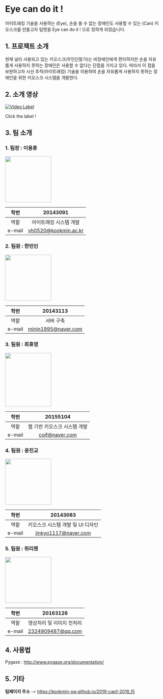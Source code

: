 # Eye can do it !

아이트래킹 기술을 사용하는 (Eye), 손을 쓸 수 없는 장애인도 사용할 수 있는 (Can) 키오스크를 만들고자 팀명을 Eye can do it ! 으로 정하게 되었습니다.

## 1. 프로잭트 소개

현재 널리 사용되고 있는 키오스크(무인단말기)는 비장애인에게 편리하지만 손을 자유롭게 사용하지 못하는 장애인은 사용할 수 없다는 단점을 가지고 있다. 따라서 이 점을 보완하고자 시선 추적(아이트래킹) 기술을 이용하여 손을 자유롭게 사용하지 못하는 장애인을 위한 키오스크 시스템을 개발한다.


## 2. 소개 영상

[![Video Label](http://img.youtube.com/vi/H_gDftcf7Rs/0.jpg)](https://youtu.be/H_gDftcf7Rs?t=0s) 

Click the label !

## 3. 팀 소개


### 1. 팀장 : 이용훈 
<img src = "https://user-images.githubusercontent.com/36881152/54407745-61654e00-4722-11e9-8662-5f31fa595d19.jpg" width = 150, height = 150>

|학번|20143091|
|:---:|:---:|
|역할|아이트래킹 시스템 개발|
|e-mail|yh0520@kookmin.ac.kr|

### 2. 팀원 : 한민인
<img src = "https://user-images.githubusercontent.com/36881152/54407239-6aedb680-4720-11e9-9514-3a4bb699e9d8.jpg" width = 150, height = 150>

|학번|20143113|
|:---:|:---:|
|역할|서버 구축|
|e-mail|minin1995@naver.com|

### 3. 팀원 : 최휴영 
<img src = "https://user-images.githubusercontent.com/36881152/54408791-aa1f0600-4726-11e9-8c8c-acaae19592b4.jpg" width = 150, height = 175>

|학번|20155104|
|:---:|:---:|
|역할|웹 기반 키오스크 시스템 개발|
|e-mail|cojf@naver.com|

### 4. 팀원 : 윤진교 
<img src = "https://user-images.githubusercontent.com/36881152/54408746-6cba7880-4726-11e9-894e-e07dc2b93fdc.jpg" width = 150, height = 150>

|학번|20143083|
|:---:|:---:|
|역할|키오스크 시스템 개발 및 UI 디자인|
|e-mail|jinkyo1117@naver.com|

### 5. 팀원 : 위리젠 
<img src = "https://user-images.githubusercontent.com/36881152/54409240-0b47d900-4729-11e9-9dcf-1e9fef161f42.jpg" width = 150, height = 150>

|학번|20163126|
|:---:|:---:|
|역할|영상처리 및 이미지 전처리|
|e-mail|2324909487@qq.com|

## 4. 사용법

Pygaze : http://www.pygaze.org/documentation/

## 5. 기타



**팀페이지 주소** -> https://kookmin-sw.github.io/2019-cap1-2019_15 

